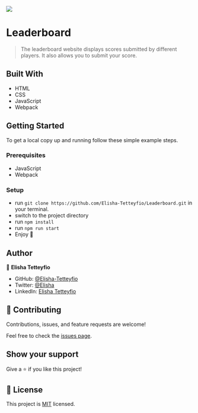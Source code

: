 ![](https://img.shields.io/badge/Microverse-blueviolet)

# Leaderboard

> The leaderboard website displays scores submitted by different players. It also allows you to submit your score.


## Built With

- HTML
- CSS
- JavaScript
- Webpack

## Getting Started

To get a local copy up and running follow these simple example steps.

### Prerequisites
- JavaScript
- Webpack

### Setup
- run `git clone https://github.com/Elisha-Tetteyfio/Leaderboard.git` in your terminal.
- switch to the project directory
- run `npm install`
- run `npm run start`
- Enjoy 🥂


## Author

👤 **Elisha Tetteyfio**

- GitHub: [@Elisha-Tetteyfio](https://github.com/Elisha-Tetteyfio)
- Twitter: [@Elisha](https://twitter.com/Nii_AlYasa)
- LinkedIn: [Elisha Tetteyfio](www.linkedin.com/in/elisha-tetteyfio)


## 🤝 Contributing

Contributions, issues, and feature requests are welcome!

Feel free to check the [issues page](https://github.com/Elisha-Tetteyfio/Leaderboard/issues).

## Show your support

Give a ⭐️ if you like this project!

## 📝 License

This project is [MIT](./MIT.md) licensed.
